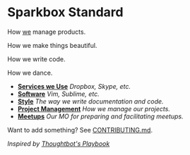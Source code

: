 # Sparkbox Standard


How [we][sparkbox] manage products.

How we make things beautiful.

How we write code.

How we dance.

* **[Services we Use](/services)** _Dropbox, Skype, etc._
* **[Software](/software)** _Vim, Sublime, etc._
* **[Style](/style/README.md)** _The way we write documentation and code._
* **[Project Management](/project_management)** _How we manage our projects._
* **[Meetups](/meetups)** _Our MO for preparing and facilitating meetups._

Want to add something? See [CONTRIBUTING.md](/CONTRIBUTING.md).

_Inspired by [Thoughtbot's Playbook][inspiration]_

[inspiration]: https://playbook.thoughtbot.com
[sparkbox]: http://seesparkbox.com
